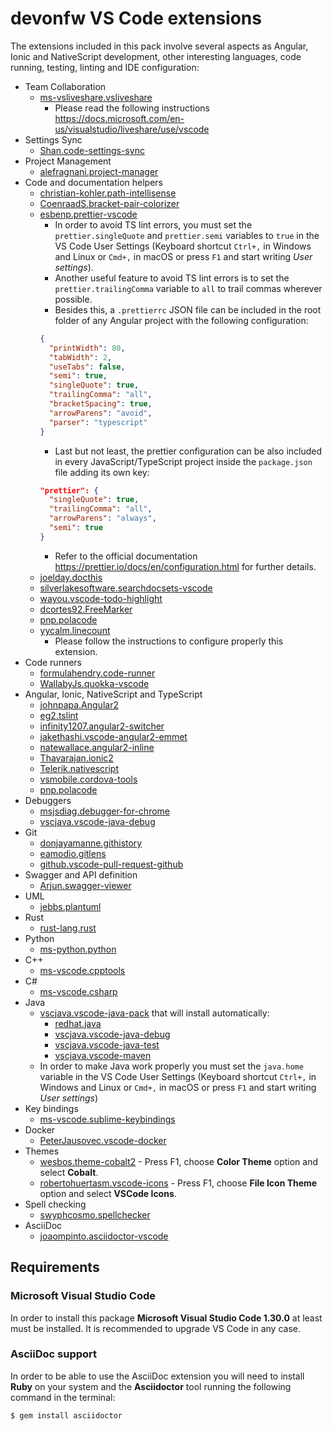 # devonfw VS Code extensions

The extensions included in this pack involve several aspects as Angular, Ionic and NativeScript development, other interesting languages, code running, testing, linting and IDE configuration:

- Team Collaboration
  - [ms-vsliveshare.vsliveshare](https://marketplace.visualstudio.com/items?itemName=MS-vsliveshare.vsliveshare)
    - Please read the following instructions https://docs.microsoft.com/en-us/visualstudio/liveshare/use/vscode
- Settings Sync
  - [Shan.code-settings-sync](https://marketplace.visualstudio.com/items?itemName=Shan.code-settings-sync)
- Project Management
  - [alefragnani.project-manager](https://marketplace.visualstudio.com/items?itemName=alefragnani.project-manager)
- Code and documentation helpers
  - [christian-kohler.path-intellisense](https://marketplace.visualstudio.com/items?itemName=christian-kohler.path-intellisense)
  - [CoenraadS.bracket-pair-colorizer](https://marketplace.visualstudio.com/items?itemName=CoenraadS.bracket-pair-colorizer)
  - [esbenp.prettier-vscode](https://marketplace.visualstudio.com/items?itemName=esbenp.prettier-vscode)
    - In order to avoid TS lint errors, you must set the `prettier.singleQuote` and `prettier.semi` variables to `true` in the VS Code User Settings (Keyboard shortcut `Ctrl+,` in Windows and Linux or `Cmd+,` in macOS or press `F1` and start writing _User settings_).
    - Another useful feature to avoid TS lint errors is to set the `prettier.trailingComma` variable to `all` to trail commas wherever possible.
    - Besides this, a `.prettierrc` JSON file can be included in the root folder of any Angular project with the following configuration:
    ```json
    {
      "printWidth": 80,
      "tabWidth": 2,
      "useTabs": false,
      "semi": true,
      "singleQuote": true,
      "trailingComma": "all",
      "bracketSpacing": true,
      "arrowParens": "avoid",
      "parser": "typescript"
    }
    ```
    - Last but not least, the prettier configuration can be also included in every JavaScript/TypeScript project inside the `package.json` file adding its own key:
    ```json
    "prettier": {
      "singleQuote": true,
      "trailingComma": "all",
      "arrowParens": "always",
      "semi": true
    }
    ```
    - Refer to the official documentation https://prettier.io/docs/en/configuration.html for further details.
  - [joelday.docthis](https://marketplace.visualstudio.com/items?itemName=joelday.docthis)
  - [silverlakesoftware.searchdocsets-vscode](https://marketplace.visualstudio.com/items?itemName=silverlakesoftware.searchdocsets-vscode)
  - [wayou.vscode-todo-highlight](https://marketplace.visualstudio.com/items?itemName=wayou.vscode-todo-highlight)
  - [dcortes92.FreeMarker](https://marketplace.visualstudio.com/items?itemName=dcortes92.FreeMarker)
  - [pnp.polacode](https://marketplace.visualstudio.com/items?itemName=pnp.polacode)
  - [yycalm.linecount](https://marketplace.visualstudio.com/items?itemName=yycalm.linecount)
    - Please follow the instructions to configure properly this extension.
- Code runners
  - [formulahendry.code-runner](https://marketplace.visualstudio.com/items?itemName=formulahendry.code-runner)
  - [WallabyJs.quokka-vscode](https://marketplace.visualstudio.com/items?itemName=WallabyJs.quokka-vscode)
- Angular, Ionic, NativeScript and TypeScript
  - [johnpapa.Angular2](https://marketplace.visualstudio.com/items?itemName=johnpapa.Angular2)
  - [eg2.tslint](https://marketplace.visualstudio.com/items?itemName=eg2.tslint)
  - [infinity1207.angular2-switcher](https://marketplace.visualstudio.com/items?itemName=infinity1207.angular2-switcher)
  - [jakethashi.vscode-angular2-emmet](https://marketplace.visualstudio.com/items?itemName=jakethashi.vscode-angular2-emmet)
  - [natewallace.angular2-inline](https://marketplace.visualstudio.com/items?itemName=natewallace.angular2-inline)
  - [Thavarajan.ionic2](https://marketplace.visualstudio.com/items?itemName=Thavarajan.ionic2)
  - [Telerik.nativescript](https://marketplace.visualstudio.com/items?itemName=Telerik.nativescript)
  - [vsmobile.cordova-tools](https://marketplace.visualstudio.com/items?itemName=vsmobile.cordova-tools)
  - [pnp.polacode](https://marketplace.visualstudio.com/items?itemName=pnp.polacode)
- Debuggers
  - [msjsdiag.debugger-for-chrome](https://marketplace.visualstudio.com/items?itemName=msjsdiag.debugger-for-chrome)
  - [vscjava.vscode-java-debug](https://marketplace.visualstudio.com/items?itemName=vscjava.vscode-java-debug)
- Git
  - [donjayamanne.githistory](https://marketplace.visualstudio.com/items?itemName=donjayamanne.githistory)
  - [eamodio.gitlens](https://marketplace.visualstudio.com/items?itemName=eamodio.gitlens)
  - [github.vscode-pull-request-github](https://marketplace.visualstudio.com/items?itemName=GitHub.vscode-pull-request-github)
- Swagger and API definition
  - [Arjun.swagger-viewer](https://marketplace.visualstudio.com/items?itemName=Arjun.swagger-viewer)
- UML
  - [jebbs.plantuml](https://marketplace.visualstudio.com/items?itemName=jebbs.plantuml)
- Rust
  - [rust-lang.rust](https://marketplace.visualstudio.com/items?itemName=rust-lang.rust)
- Python
  - [ms-python.python](https://marketplace.visualstudio.com/items?itemName=ms-python.python)
- C++
  - [ms-vscode.cpptools](https://marketplace.visualstudio.com/items?itemName=ms-vscode.cpptools)
- C#
  - [ms-vscode.csharp](https://marketplace.visualstudio.com/items?itemName=ms-vscode.csharp)
- Java
  - [vscjava.vscode-java-pack](https://marketplace.visualstudio.com/items?itemName=vscjava.vscode-java-pack) that will install automatically:
    - [redhat.java](https://marketplace.visualstudio.com/items?itemName=redhat.java)
    - [vscjava.vscode-java-debug](https://marketplace.visualstudio.com/items?itemName=vscjava.vscode-java-debug)
    - [vscjava.vscode-java-test](https://marketplace.visualstudio.com/items?itemName=vscjava.vscode-java-test)
    - [vscjava.vscode-maven](https://marketplace.visualstudio.com/items?itemName=vscjava.vscode-maven)
  - In order to make Java work properly you must set the `java.home` variable in the VS Code User Settings (Keyboard shortcut `Ctrl+,` in Windows and Linux or `Cmd+,` in macOS or press `F1` and start writing _User settings_)
- Key bindings
  - [ms-vscode.sublime-keybindings](https://marketplace.visualstudio.com/items?itemName=ms-vscode.sublime-keybindings)
- Docker
  - [PeterJausovec.vscode-docker](https://marketplace.visualstudio.com/items?itemName=PeterJausovec.vscode-docker)
- Themes
  - [wesbos.theme-cobalt2](https://marketplace.visualstudio.com/items?itemName=wesbos.theme-cobalt2) - Press F1, choose **Color Theme** option and select **Cobalt**.
  - [robertohuertasm.vscode-icons](https://marketplace.visualstudio.com/items?itemName=robertohuertasm.vscode-icons) - Press F1, choose **File Icon Theme** option and select **VSCode Icons**.
- Spell checking
  - [swyphcosmo.spellchecker](https://marketplace.visualstudio.com/items?itemName=swyphcosmo.spellchecker)
- AsciiDoc
  - [joaompinto.asciidoctor-vscode](https://marketplace.visualstudio.com/items?itemName=joaompinto.asciidoctor-vscode)

## Requirements

### Microsoft Visual Studio Code

In order to install this package **Microsoft Visual Studio Code 1.30.0** at least must be installed. It is recommended to upgrade VS Code in any case.

### AsciiDoc support

In order to be able to use the AsciiDoc extension you will need to install **Ruby** on your system and the **Asciidoctor** tool running the following command in the terminal:

```bash
$ gem install asciidoctor
```
